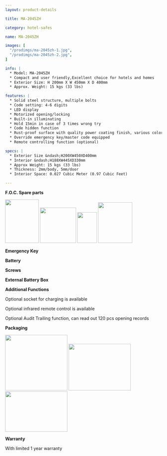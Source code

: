 ```yaml
---
layout: product-details

title: MA-2045ZH

category: hotel-safes

name: MA-2045ZH

images: [
  "/prodimgs/ma-2045zh-1.jpg",
  "/prodimgs/ma-2045zh-2.jpg",
]

info: |
  * Model: MA-2045ZH
  * Compact and user friendly,Excellent choice for hotels and homes
  * Exterior Size: H 200mm X W 450mm X D 400mm
  * Approx. Weight: 15 kgs (33 lbs)

features: |
  * Solid steel structure, multiple bolts
  * Code setting: 4-6 digits
  * LED display
  * Motorized opening/locking
  * Built-in illuminating
  * Hold 15min in case of 3 times wrong try
  * Code hidden function
  * Rust-proof surface with quality power coating finish, various colors available
  * Override emergency key/master code equipped
  * Remote controlling function (optional)

specs: |
  * Exterior Size &ndash;H200XW450XD400mm
  * Interior &ndash;H188XW445XD330mm
  * Approx Weight: 15 kgs (33 lbs)
  * Thickness: 2mm/body, 5mm/door
  * Interior Space: 0.027 Cubic Meter (0.97 Cubic Feet)

---
```


**F.O.C. Spare parts**

<img alt="" src="{PRODIMGS}/prodimgs/ma-2045zh-3.jpg" style="width: 108px; height: 140px;" />

<img alt="" src="{PRODIMGS}/prodimgs/ma-2045zh-4.jpg" style="width: 116px; height: 114px;" />

<img alt="" src="{PRODIMGS}/prodimgs/ma-2045zh-5.jpg" style="width: 63px; height: 99px;" />

<img alt="" src="{PRODIMGS}/prodimgs/ma-2045zh-6.jpg" style="width: 110px; height: 131px;" />

**Emergency Key**

**Battery**

**Screws**

**External Battery Box**

**Additional Functions**

Optional socket for charging is available

Optional infrared remote control is available

Optional Audit Trailing function, can read out 120 pcs opening records

**Packaging**

<img alt="" src="{PRODIMGS}/prodimgs/ma-2045zh-7.jpg" style="width: 200px; height: 179px;" />

<img alt="" src="{PRODIMGS}/prodimgs/ma-2045zh-8.jpg" style="width: 200px; height: 150px;" />

<img alt="" src="{PRODIMGS}/prodimgs/ma-2045zh-9.jpg" style="width: 200px; height: 130px;" />

**Warranty**

With limited 1 year warranty


